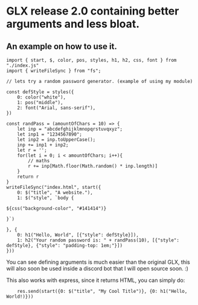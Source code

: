 # GLX release 2.0 containing better arguments and less bloat.

## An example on how to use it.


    import { start, $, color, pos, styles, h1, h2, css, font } from "./index.js"
    import { writeFileSync } from "fs";

    // lets try a random password generator. (example of using my module)

    const defStyle = styles({
        0: color("white"),
        1: pos("middle"),
        2: font("Arial, sans-serif"),
    })

    const randPass = (amountOfChars = 10) => {
        let inp = "abcdefghijklmnopqrstuvqxyz";
        let inp1 = "1234567890";
        let inp2 = inp.toUpperCase();
        inp += inp1 + inp2;
        let r = '';
        for(let i = 0; i < amountOfChars; i++){
            // maths
            r += inp[Math.floor(Math.random() * inp.length)]
        }
        return r
    }
    writeFileSync("index.html", start({
        0: $("title", "A website."),
        1: $("style", `body {

    ${css("background-color", "#141414")}

    }`)

    }, {
        0: h1("Hello, World", [{"style": defStyle}]),
        1: h2("Your random password is: " + randPass(10), [{"style": defStyle}, {"style": "padding-top: 1em;"}])
    }))

You can see defining arguments is much easier than the original GLX, this will also soon be used inside a discord bot that I will open source soon. :)

This also works with express, since it returns HTML, you can simply do:

        res.send(start({0: $("title", "My Cool Title")}, {0: h1("Hello, World!)}))
